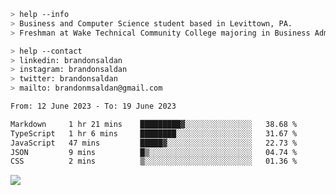 ````bash
> help --info
> Business and Computer Science student based in Levittown, PA.
> Freshman at Wake Technical Community College majoring in Business Administration.
````

````bash
> help --contact
> linkedin: brandonsaldan
> instagram: brandonsaldan
> twitter: brandonsaldan
> mailto: brandonmsaldan@gmail.com
````

<!--START_SECTION:waka-->

```txt
From: 12 June 2023 - To: 19 June 2023

Markdown     1 hr 21 mins    █████████▓░░░░░░░░░░░░░░░   38.68 %
TypeScript   1 hr 6 mins     ████████░░░░░░░░░░░░░░░░░   31.67 %
JavaScript   47 mins         █████▓░░░░░░░░░░░░░░░░░░░   22.73 %
JSON         9 mins          █▒░░░░░░░░░░░░░░░░░░░░░░░   04.74 %
CSS          2 mins          ▒░░░░░░░░░░░░░░░░░░░░░░░░   01.36 %
```

<!--END_SECTION:waka-->

![](https://komarev.com/ghpvc/?username=brandonsaldan&color=6A8AFF)
